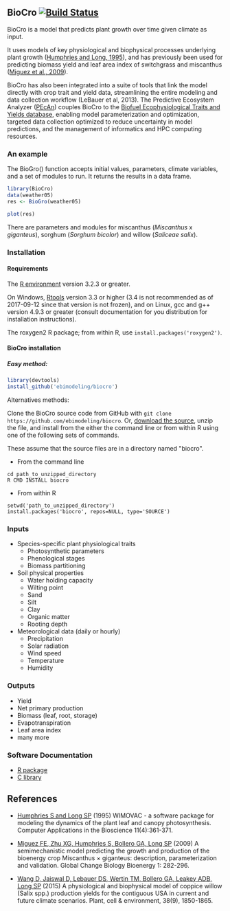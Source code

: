 ## BioCro [![Build Status](https://magnum.travis-ci.com/ebimodeling/biocro-dev.svg?token=tjzJV6N6JPssJ6yfYPqH&branch=master)](https://magnum.travis-ci.com/ebimodeling/biocro-dev)

BioCro is a model that predicts plant growth over time given climate as input.

It uses models of key physiological and biophysical processes underlying plant growth ([Humphries and Long, 1995]), and has previously been used for predicting biomass yield and leaf area index of switchgrass and miscanthus ([Miguez et al., 2009]).

BioCro has also been integrated into a suite of tools that link the model directly with crop trait and yield data, streamlining the entire modeling and data collection workflow (LeBauer et al, 2013). The Predictive Ecosystem Analyzer ([PEcAn](https://github.com/PecanProject/pecan)) couples BioCro to the [Biofuel Ecophysiological Traits and Yields database](https://www.betydb.org), enabling model parameterization and optimization, targeted data collection optimized to reduce uncertainty in model predictions, and the management of informatics and HPC computing resources. 

### An example
The BioGro() function accepts initial values, parameters, climate variables, and a set of modules to run. It returns the results in a data frame.

```r
library(BioCro)
data(weather05)
res <- BioGro(weather05)

plot(res)
```

There are parameters and modules for miscanthus (_Miscanthus_ x _giganteus_), sorghum (_Sorghum bicolor_) and willow (_Saliceae salix_).


### Installation
#### Requirements

The [R environment](https://cran.r-project.org/) version 3.2.3 or greater.

On Windows, [Rtools](https://cran.r-project.org/bin/windows/Rtools/) version 3.3 or higher (3.4 is not recommended as of 2017-09-12 since that version is not frozen), and on Linux, gcc and g++ version 4.9.3 or greater (consult documentation for you distribution for installation instructions).

The roxygen2 R package; from within R, use `install.packages('roxygen2')`.

#### BioCro installation


##### Easy method:

```r
library(devtools)
install_github('ebimodeling/biocro')
```

Alternatives methods:

Clone the BioCro source code from GitHub with `git clone https://github.com/ebimodeling/biocro`. Or, [download the source](https://github.com/ebimodeling/biocro/archive/master.zip), unzip the file, and install from the either the command line or from within R using one of the following sets of commands. 

These assume that the source files are in a directory named "biocro".

* From the command line
```
cd path_to_unzipped_directory
R CMD INSTALL biocro
```

* From within R
```
setwd('path_to_unzipped_directory')
install.packages('biocro', repos=NULL, type='SOURCE')
```

### Inputs
* Species-specific plant physiological traits
    * Photosynthetic parameters
    * Phenological stages
    * Biomass partitioning
* Soil physical properties
    * Water holding capacity
    * Wilting point
    * Sand
    * Silt
    * Clay
    * Organic matter
    * Rooting depth 
* Meteorological data (daily or hourly) 
    * Precipitation
    * Solar radiation
    * Wind speed
    * Temperature
    * Humidity

### Outputs
* Yield
* Net primary production
* Biomass (leaf, root, storage)
* Evapotranspiration
* Leaf area index
* many more

### Software Documentation
* [R package](http://ebimodeling.github.io/biocro/documentation/r/)
* [C library](http://ebimodeling.github.io/biocro/documentation/doxygen/)

## References 
* [Humphries S and Long SP][Humphries and Long, 1995] (1995) WIMOVAC - a software package for modeling the dynamics of the plant leaf and canopy photosynthesis. Computer Applications in the Bioscience 11(4):361-371.

* [Miguez FE, Zhu XG, Humphries S, Bollero GA, Long SP][Miguez et al., 2009] (2009) A semimechanistic model predicting the growth and production of the bioenergy crop Miscanthus × giganteus: description, parameterization and validation.  Global Change Biology Bioenergy 1: 282-296.

* [Wang D, Jaiswal D, Lebauer DS, Wertin TM, Bollero GA, Leakey ADB, Long SP][Want et al. 2015] (2015) A physiological and biophysical model of coppice willow (Salix spp.) production yields for the contiguous USA in current and future climate scenarios. Plant, cell & environment, 38(9), 1850-1865.

[Humphries and Long, 1995]:https://academic.oup.com/bioinformatics/article-abstract/11/4/361/214034/WIMOVAC-a-software-package-for-modelling-the
[Miguez et al., 2009]:http://onlinelibrary.wiley.com/doi/10.1111/j.1757-1707.2009.01019.x/full
[Want et al. 2015]:https://github.com/ebimodeling/biocro/blob/master/documentation/publications/wang2015pbm.pdf

